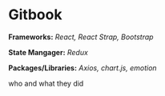 # Gitbook

**Frameworks:**
  *React, React Strap, Bootstrap*
  
**State Mangager:** 
  *Redux*
  
**Packages/Libraries:** 
  *Axios, chart.js, emotion*


who and what they did
